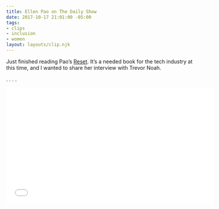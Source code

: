```yaml
---
title: Ellen Pao on The Daily Show
date: 2017-10-17 21:01:00 -05:00
tags:
- clips
- inclusion
- women
layout: layouts/clip.njk
---
```


Just finished reading Pao’s [Reset](https://www.amazon.com/Reset-Fight-Inclusion-Lasting-Change/dp/039959101X/ref=tmm_hrd_swatch_0?_encoding=UTF8&qid=&sr=). It’s a needed book for the tech industry at this time, and I wanted to share her interview with Trevor Noah.

.
.
.
.

<iframe width="560" height="315" 
 src="//media.mtvnservices.com/embed/mgid:arc:video:comedycentral.com:2aa16dc0-e3fd-4f8b-8235-ab866d5ceeae" frameborder="0" allowfullscreen="true"></iframe>

